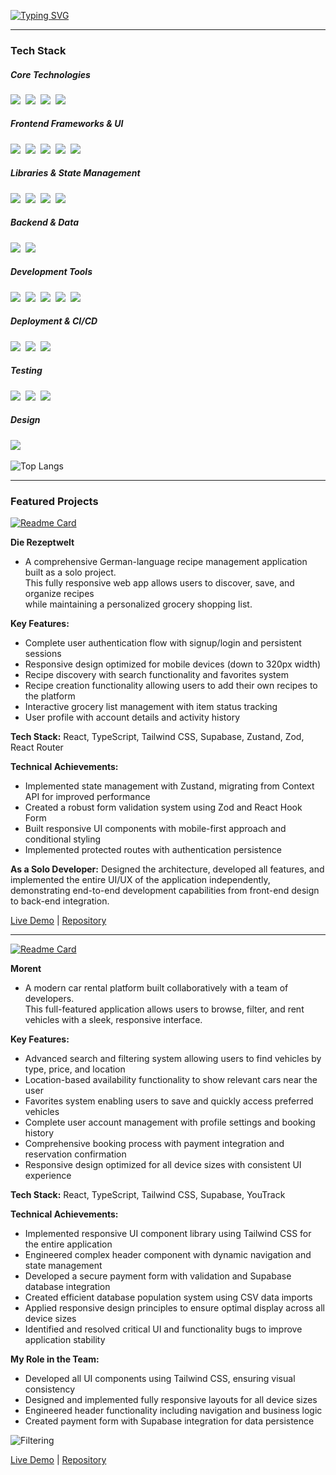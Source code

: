 [![Typing SVG](https://readme-typing-svg.demolab.com?pause=1000&color=FFFFFF&background=0D0D0D&center=true&vCenter=true&width=435&lines=Hi%2C+I'm+Minyeong%F0%9F%98%81;Your+Frontend+Developer%F0%9F%AA%84)](https://git.io/typing-svg)

--- 
<h3>Tech Stack</h3>

<h5>Core Technologies</h5>
<div>
<img src="https://img.shields.io/badge/typescript-3178C6?style=for-the-badge&logo=typescript&logoColor=white"/></a>&nbsp
<img src="https://img.shields.io/badge/javascript-F7DF1E.svg?style=for-the-badge&logo=javascript&logoColor=20232a" />&nbsp
<img src="https://img.shields.io/badge/html5-E34F26?style=for-the-badge&logo=html5&logoColor=white"/></a>&nbsp
<img src="https://img.shields.io/badge/css-663399?style=for-the-badge&logo=css&logoColor=white"/></a>&nbsp
</div>
<h5>Frontend Frameworks & UI</h5>
<div>
<img src="https://img.shields.io/badge/react-20232a.svg?style=for-the-badge&logo=react&logoColor=61DAFB" />&nbsp
<img src="https://img.shields.io/badge/next.js-000000?style=for-the-badge&logo=nextdotjs&logoColor=white"/></a>&nbsp
<img src="https://img.shields.io/badge/tailwindcss-06B6D4?style=for-the-badge&logo=tailwindcss&logoColor=white"/></a>&nbsp
<img src="https://img.shields.io/badge/shadcnui-000000?style=for-the-badge&logo=shadcnui&logoColor=white"/></a>&nbsp
<img src="https://img.shields.io/badge/daisyui-1AD1A5?style=for-the-badge&logo=daisyui&logoColor=white"/></a>&nbsp
</div>

<h5>Libraries & State Management</h5>
  <div>
<img src="https://img.shields.io/badge/reactrouter-CA4245?style=for-the-badge&logo=reactrouter&logoColor=white"/></a>&nbsp
<img src="https://img.shields.io/badge/zod-3E67B1?style=for-the-badge&logo=zod&logoColor=white"/></a>&nbsp
<img src="https://img.shields.io/badge/reacthookform-EC5990?style=for-the-badge&logo=reacthookform&logoColor=white"/></a>&nbsp
<img src="https://img.shields.io/badge/State%20Management-Zustand-FF9900?style=for-the-badge&logo=zustand"/></a>&nbsp
    </div>

<h5>Backend & Data</h5>
<div>
<img src="https://img.shields.io/badge/supabase-3FCF8E?style=for-the-badge&logo=supabase&logoColor=white"/></a>&nbsp
<img src="https://img.shields.io/badge/sanity-F03E2F?style=for-the-badge&logo=sanity&logoColor=white"/></a>&nbsp
  </div>

<h5>Development Tools</h5>
<div>
<img src="https://img.shields.io/badge/vite-646CFF?style=for-the-badge&logo=vite&logoColor=white"/></a>&nbsp
<img src="https://img.shields.io/badge/git-F05033.svg?style=for-the-badge&logo=git&logoColor=white" />&nbsp
<img src="https://img.shields.io/badge/github-181717.svg?style=for-the-badge&logo=github&logoColor=white" />&nbsp
<img src="https://img.shields.io/badge/VSCode-2C2C32.svg?style=for-the-badge&logo=visual-studio-code&logoColor=22ABF3" />&nbsp
<img src="https://img.shields.io/badge/postman-FF6C37?style=for-the-badge&logo=postman&logoColor=white"/></a>&nbsp 
  </div>

<h5>Deployment & CI/CD</h5>
<div>
<img src="https://img.shields.io/badge/netlify-00C7B7?style=for-the-badge&logo=netlify&logoColor=white"/></a>&nbsp
<img src="https://img.shields.io/badge/vercel-000000?style=for-the-badge&logo=vercel&logoColor=white"/></a>&nbsp
<img src="https://img.shields.io/badge/npm-CB3837.svg?style=for-the-badge&logo=npm&logoColor=white" />&nbsp
  </div>

<h5>Testing</h5>
<div>
<img src="https://img.shields.io/badge/vitest-6E9F18?style=for-the-badge&logo=vitest&logoColor=white"/></a>&nbsp 
<img src="https://img.shields.io/badge/testinglibrary-E33332?style=for-the-badge&logo=testinglibrary&logoColor=white"/></a>&nbsp
<img src="https://img.shields.io/badge/jest-C21325?style=for-the-badge&logo=jest&logoColor=white"/></a>&nbsp
</div>
<h5>Design</h5>
<div>
<img src="https://img.shields.io/badge/figma-F24E1E.svg?style=for-the-badge&logo=figma&logoColor=white" />&nbsp
</div>
  
 ![Top Langs](https://github-readme-stats.vercel.app/api/top-langs/?username=manonsfoto&layout=compact)
  
---
<h3>Featured Projects</h3>

[![Readme Card](https://github-readme-stats.vercel.app/api/pin/?username=manonsfoto&repo=Die_Rezeptwelt_Supabase)](https://github.com/manonsfoto/Die_Rezeptwelt_Supabase)

**Die Rezeptwelt** 
- A comprehensive German-language recipe management application built as a solo project.<br/>This fully responsive web app allows users to discover, save, and organize recipes<br/> while maintaining a personalized grocery shopping list.

**Key Features:**
- Complete user authentication flow with signup/login and persistent sessions
- Responsive design optimized for mobile devices (down to 320px width)
- Recipe discovery with search functionality and favorites system
- Recipe creation functionality allowing users to add their own recipes to the platform
- Interactive grocery list management with item status tracking
- User profile with account details and activity history
  
**Tech Stack:** React, TypeScript, Tailwind CSS, Supabase, Zustand, Zod, React Router
  
**Technical Achievements:**
- Implemented state management with Zustand, migrating from Context API for improved performance
- Created a robust form validation system using Zod and React Hook Form
- Built responsive UI components with mobile-first approach and conditional styling
- Implemented protected routes with authentication persistence

**As a Solo Developer:** Designed the architecture, developed all features, and implemented the entire UI/UX of the application independently, demonstrating end-to-end development capabilities from front-end design to back-end integration.

[Live Demo](https://rezept-supabase.netlify.app/) | [Repository](https://github.com/manonsfoto/Die_Rezeptwelt_Supabase)


---
[![Readme Card](https://github-readme-stats.vercel.app/api/pin/?username=cadeteandre&repo=Morent-CarRental)](https://github.com/cadeteandre/Morent-CarRental)

**Morent** 
- A modern car rental platform built collaboratively with a team of developers. <br/>This full-featured application allows users to browse, filter, and rent vehicles with a sleek, responsive interface.

**Key Features:**
- Advanced search and filtering system allowing users to find vehicles by type, price, and location
- Location-based availability functionality to show relevant cars near the user
- Favorites system enabling users to save and quickly access preferred vehicles
- Complete user account management with profile settings and booking history
- Comprehensive booking process with payment integration and reservation confirmation
- Responsive design optimized for all device sizes with consistent UI experience
  
**Tech Stack:** React, TypeScript, Tailwind CSS, Supabase, YouTrack
  
**Technical Achievements:**
- Implemented responsive UI component library using Tailwind CSS for the entire application
- Engineered complex header component with dynamic navigation and state management
- Developed a secure payment form with validation and Supabase database integration
- Created efficient database population system using CSV data imports
- Applied responsive design principles to ensure optimal display across all device sizes
- Identified and resolved critical UI and functionality bugs to improve application stability

**My Role in the Team:**
- Developed all UI components using Tailwind CSS, ensuring visual consistency
- Designed and implemented fully responsive layouts for all device sizes
- Engineered header functionality including navigation and business logic
- Created payment form with Supabase integration for data persistence

![Filtering](https://github.com/user-attachments/assets/81f07888-9a98-420b-8c83-d629b040f058)

[Live Demo](https://morent-carrental.netlify.app/) | [Repository](https://github.com/cadeteandre/Morent-CarRental)

